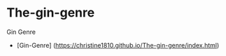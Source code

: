 # The-gin-genre
Gin Genre

- [Gin-Genre] (https://christine1810.github.io/The-gin-genre/index.html)





